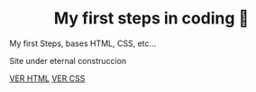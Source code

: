 <body>
	<div class="container">
		<h1 align="center"> My first steps in coding 👣</h1>

My first Steps, bases HTML, CSS, etc... 

Site under eternal  construccion 

<a href="html\index.html">VER HTML</a>
<a href="css\indexcss.html">VER CSS</a>

</div>
</body>
</html>
